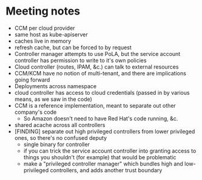 # Meeting notes

- CCM per cloud provider
- same host as kube-apiserver
- caches live in memory
- refresh cache, but can be forced to by request
- Controller manager attempts to use PoLA, but the service account controller has permission to write to it's own policies
- Cloud controller (routes, IPAM, &c.) can talk to external resources
- CCM/KCM have no notion of multi-tenant, and there are implications going forward
- Deployments across namespace
- cloud controller has access to cloud credentials (passed in by various means, as we saw in the code)
- CCM is a reference implementation, meant to separate out other company's code
  - So Amazon doesn't need to have Red Hat's code running, &c.
- shared acache across all controllers
- [FINDING] separate out high privileged controllers from lower privileged ones, so there's no confused deputy
  - single binary for controller
  - if you can trick the service account controller into granting access to things you shouldn't (for example) that would be problematic
  - make a "privileged controller manager" which bundles high and low-privileged controllers, and adds another trust boundary
